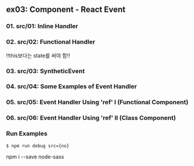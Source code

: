 ## ex03: Component - React Event

### 01. src/01: Inline Handler

### 02. src/02: Functional Handler

!!this보다는 state를 써야 함!!

### 03. src/03: SyntheticEvent

### 04. src/04: Some Examples of Event Handler

### 05. src/05: Event Handler Using 'ref' I (Functional Component)

### 06. src/06: Event Handler Using 'ref' II (Class Component)

### Run Examples

```bash
$ npm run debug src={no}
```

npm i --save node-sass
